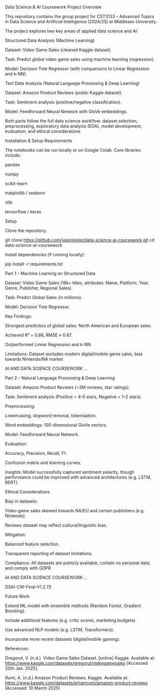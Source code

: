 Data Science & AI Coursework Project
Overview

This repository contains the group project for CST3133 – Advanced Topics in Data Science and Artificial Intelligence (2024/25) at Middlesex University.

The project explores two key areas of applied data science and AI:

Structured Data Analysis (Machine Learning)

Dataset: Video Game Sales
 (cleaned Kaggle dataset)

Task: Predict global video game sales using machine learning (regression).

Model: Decision Tree Regressor (with comparisons to Linear Regression and k-NN).

Text Data Analysis (Natural Language Processing & Deep Learning)

Dataset: Amazon Product Reviews
 (public Kaggle dataset).

Task: Sentiment analysis (positive/negative classification).

Model: Feedforward Neural Network with GloVe embeddings.

Both parts follow the full data science workflow: dataset selection, preprocessing, exploratory data analysis (EDA), model development, evaluation, and ethical considerations

Installation & Setup
Requirements

The notebooks can be run locally or on Google Colab. Core libraries include:

pandas

numpy

scikit-learn

matplotlib / seaborn

nltk

tensorflow / keras

Setup

Clone the repository:

git clone https://github.com/yasinlester/data-science-ai-coursework.git
cd data-science-ai-coursework

Install dependencies (if running locally):

pip install -r requirements.txt

Part 1 – Machine Learning on Structured Data

Dataset: Video Game Sales
 (16k+ titles, attributes: Name, Platform, Year, Genre, Publisher, Regional Sales).

Task: Predict Global Sales (in millions).

Model: Decision Tree Regressor.

Key Findings:

Strongest predictors of global sales: North American and European sales.

Achieved R² = 0.86, RMSE ≈ 0.67.

Outperformed Linear Regression and k-NN.

Limitations: Dataset excludes modern digital/mobile game sales, bias towards Nintendo/NA market

AI AND DATA SCIENCE COURSEWORK …

Part 2 – Natural Language Processing & Deep Learning

Dataset: Amazon Product Reviews
 (~3M reviews, star ratings).

Task: Sentiment analysis (Positive = 4–5 stars, Negative = 1–2 stars).

Preprocessing:

Lowercasing, stopword removal, tokenisation.

Word embeddings: 100-dimensional GloVe vectors.

Model: Feedforward Neural Network.

Evaluation:

Accuracy, Precision, Recall, F1.

Confusion matrix and learning curves.

Insights: Model successfully captured sentiment polarity, though performance could be improved with advanced architectures (e.g. LSTM, BERT).

Ethical Considerations

Bias in datasets:

Video game sales skewed towards NA/EU and certain publishers (e.g. Nintendo).

Reviews dataset may reflect cultural/linguistic bias.

Mitigation:

Balanced feature selection.

Transparent reporting of dataset limitations.

Compliance: All datasets are publicly available, contain no personal data, and comply with GDPR

AI AND DATA SCIENCE COURSEWORK …

DSAI-CW-Final-V1.2 (1)

Future Work

Extend ML model with ensemble methods (Random Forest, Gradient Boosting).

Include additional features (e.g. critic scores, marketing budgets).

Use advanced NLP models (e.g. LSTM, Transformers).

Incorporate more recent datasets (digital/mobile gaming).

References:

Gregorut, V. (n.d.). Video Game Sales Dataset. [online] Kaggle. Available at: 
https://www.kaggle.com/datasets/gregorut/videogamesales [Accessed 20th Jan. 2025].

Rumi, A. (n.d.) Amazon Product Reviews. Kaggle. Available at: 
https://www.kaggle.com/datasets/arhamrumi/amazon-product-reviews (Accessed: 10 March 
2025)

